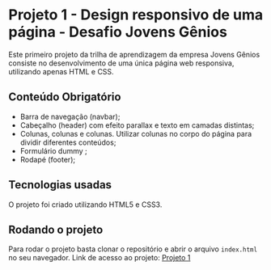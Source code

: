 ﻿# Projeto 1 - Design responsivo de uma página - Desafio Jovens Gênios
Este primeiro projeto da trilha de aprendizagem da empresa Jovens Gênios consiste no desenvolvimento de uma única página web responsiva, utilizando apenas HTML e CSS.

## Conteúdo Obrigatório

-   Barra de navegação (navbar);
-   Cabeçalho (header) com efeito parallax e texto em camadas distintas;
-   Colunas, colunas e colunas. Utilizar colunas no corpo do página para dividir diferentes conteúdos;
-   Formulário dummy ;
-   Rodapé (footer);
## Tecnologias usadas
O projeto foi criado utilizando HTML5 e CSS3.

## Rodando o projeto
Para rodar o projeto basta clonar  o repositório e abrir o arquivo `index.html` no seu navegador.
Link de acesso ao projeto: [Projeto 1](https://github.com/figueiredocamila/projeto1-trilha-jg)

